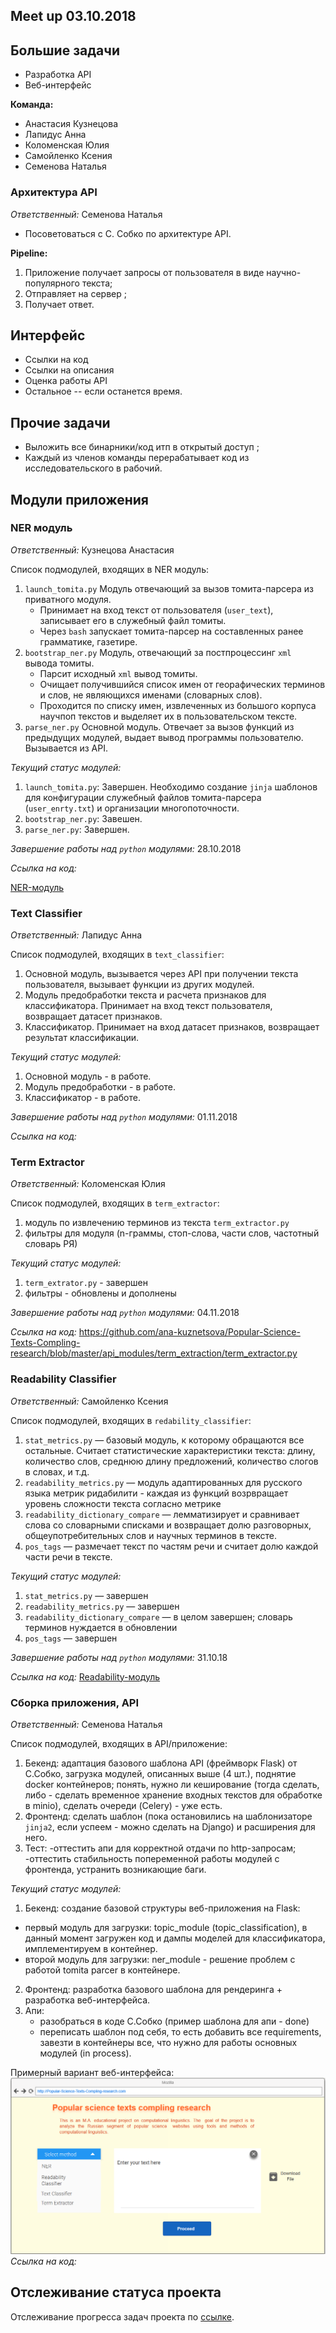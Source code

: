 ## Meet up 03.10.2018
## Большие задачи 

* Разработка API 
* Веб-интерфейс 

__Команда:__

- Анастасия Кузнецова
- Лапидус Анна 
- Коломенская Юлия 
- Самойленко Ксения 
- Семенова Наталья 


### Архитектура API 

_Ответственный:_ Семенова Наталья

- Посоветоваться с С. Собко по архитектуре API. 

__Pipeline:__

1. Приложение получает запросы от пользователя в виде научно-популярного текста; 
2. Отправляет на сервер ;
3. Получает ответ.

## Интерфейс

- Ссылки на код
- Ссылки на описания 
- Оценка работы API
- Остальное -- если останется время. 


## Прочие задачи 

- Выложить все бинарники/код итп в открытый доступ ;
- Каждый из членов команды перерабатывает код из исследовательского в рабочий.  

## Модули приложения

### NER модуль 

_Ответственный:_ Кузнецова Анастасия 

Список подмодулей, входящих в NER модуль:

1. `launch_tomita.py` Модуль отвечающий за вызов томита-парсера из приватного модуля. 
    - Принимает на вход текст от пользователя (`user_text`), записывает его в служебный файл томиты. 
    - Через `bash` запускает томита-парсер на составленных ранее грамматике, газетире.
2. `bootstrap_ner.py` Модуль, отвечающий за постпроцессинг `xml` вывода томиты. 
    - Парсит исходный  `xml` вывод томиты.
    - Очищает получившийся список имен от георафических терминов и слов, не являющихся именами (словарных слов). 
    - Проходится по списку имен, извлеченных из большого корпуса научпоп текстов и выделяет их в пользовательском тексте. 
3. `parse_ner.py` Основной модуль. Отвечает за вызов функций из предыдущих модулей, выдает вывод программы пользователю. Вызывается из API. 

_Текущий статус модулей:_ 

1. `launch_tomita.py`: Завершен. Необходимо создание `jinja` шаблонов для конфигурации служебный файлов томита-парсера (`user_enrty.txt`) и организации многопоточности. 
2. `bootstrap_ner.py`: Завешен. 
3.  `parse_ner.py`: Завершен. 

_Завершение работы над `python` модулями:_  28.10.2018

_Ссылка на код:_ 

[NER-модуль](https://github.com/ana-kuznetsova/Popular-Science-Texts-Compling-research/tree/master/api_modules/ner_module)

### Text Classifier 

_Ответственный:_ Лапидус Анна 

Список подмодулей, входящих в `text_classifier`:

1. Основной модуль, вызывается через API при получении текста пользователя, вызывает функции из других модулей.
2. Модуль предобработки текста и расчета признаков для классификатора. Принимает на вход текст пользователя, возвращает датасет признаков.
3. Классификатор. Принимает на вход датасет признаков, возвращает результат классификации.

_Текущий статус модулей:_

1. Основной модуль - в работе.
2. Модуль предобработки - в работе.
3. Классификатор - в работе.

_Завершение работы над `python` модулями:_ 01.11.2018

_Ссылка на код:_ 


### Term Extractor 

_Ответственный:_ Коломенская Юлия 

Список подмодулей, входящих в `term_extractor`:

1. модуль по извлечению терминов из текста `term_extractor.py`
2. фильтры для модуля (n-граммы, стоп-слова, части слов, частотный словарь РЯ)

_Текущий статус модулей:_

1. `term_extrator.py` - завершен
2. фильтры - обновлены и дополнены

_Завершение работы над `python` модулями:_
04.11.2018

_Ссылка на код:_ 
https://github.com/ana-kuznetsova/Popular-Science-Texts-Compling-research/blob/master/api_modules/term_extraction/term_extractor.py

### Readability Classifier 

_Ответственный:_ Самойленко Ксения 

Список подмодулей, входящих в `redability_classifier`:

1. `stat_metrics.py` — базовый модуль, к которому обращаются все остальные. Считает статистические характеристики текста: длину, количество слов, среднюю длину предложений, количество слогов в словах, и т.д.
2. `readability_metrics.py` — модуль адаптированных для русского языка метрик ридабилити - каждая из функций возрвращает уровень сложности текста согласно метрике
3. `readability_dictionary_compare` — лемматизирует и сравнивает слова со словарными списками и возвращает долю разговорных, общеупотребительных слов и научных терминов в тексте.
4. `pos_tags` — размечает текст по частям речи и считает долю каждой части речи в тексте.

_Текущий статус модулей:_

1. `stat_metrics.py` — завершен 
2. `readability_metrics.py` — завершен
3. `readability_dictionary_compare` — в целом завершен; словарь терминов нуждается в обновлении
4. `pos_tags` — завершен

_Завершение работы над `python` модулями:_
31.10.18

_Ссылка на код:_ 
[Readability-модуль](https://github.com/ana-kuznetsova/Popular-Science-Texts-Compling-research/tree/master/api_modules/rb_module)




### Сборка приложения, API

_Ответственный:_ Семенова Наталья

Список подмодулей, входящих в API/приложение:

1. Бекенд: адаптация базового шаблона API (фреймворк Flask) от С.Собко, загрузка модулей, описанных выше (4 шт.), поднятие docker контейнеров; понять, нужно ли кеширование (тогда сделать, либо - сделать временное хранение входных текстов для обработке в minio), сделать очереди (Celery) - уже есть.
2. Фронтенд: сделать шаблон (пока остановились на шаблонизаторе `jinja2`, если успеем - можно сделать на Django) и расширения для него.
3. Тест: -оттестить апи для корректной отдачи по http-запросам;  
         -оттестить стабильность попеременной работы модулей с фронтенда, устранить возникающие баги.  

_Текущий статус модулей:_

1. Бекенд: создание базовой структуры веб-приложения на Flask:
 * первый модуль для загрузки: topic_module (topic_classification), в данный момент загружен код и дампы моделей для классификатора, имплементируем в контейнер.  
 * второй модуль для загрузки: ner_module - решение проблем с работой tomita parcer в контейнере.  
2. Фронтенд: разработка базового шаблона для рендеринга + разработка веб-интерфейса.  
3. Апи:
    * разобраться в коде С.Собко (пример шаблона для апи - done)  
    * переписать шаблон под себя, то есть добавить все requirements, завезти в контейнеры все, что нужно для работы основных модулей (in process).  

Примерный вариант веб-интерфейса: ![Mockup](мокап.png)  
_Ссылка на код:_ 


## Отслеживание статуса проекта 

Отслеживание прогресса задач проекта по [ссылке](https://github.com/ana-kuznetsova/Popular-Science-Texts-Compling-research/projects/2?add_cards_query=is%3Aopen).
